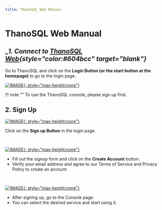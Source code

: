 ```yaml
---
title: ThanoSQL Web Manual
---
```


# __ThanoSQL Web Manual__

## __1. Connect to [ThanoSQL Web](https://www.thanosql.ai/en/){style="color:#604bcc" target="_blank"}__

Go to ThanoSQL and click on the **Login Button (or the start button at the homepage)** to go to the login page.

[![IMAGE](/en/img/getting_started/img1.png){: style="max-height:none"}](/en/img/getting_started/img1.png)

!!! note ""
      To use the ThanoSQL console, please sign up first.

## __2. Sign Up__

[![IMAGE](/en/img/getting_started/img2_0.png){: style="max-height:none"}](/en/img/getting_started/img2_0.png)

Click on the **Sign up Button** in the login page.

<br>

[![IMAGE](/en/img/getting_started/img2_1.png){: style="max-height:none"}](/en/img/getting_started/img2_1.png)

- Fill out the signup form and click on the **Create Account** button.
- Verify your email address and agree to our Terms of Service and Privacy Policy to create an account.

<br>

[![IMAGE](/en/img/getting_started/img2_2.png){: style="max-height:none"}](/en/img/getting_started/img2_2.png)

- After signing up, go to the Console page.
- You can select the desired service and start using it.
